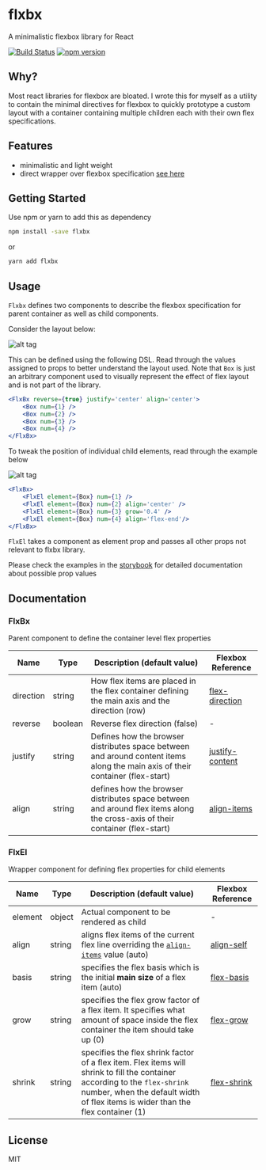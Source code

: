 # flxbx

A minimalistic flexbox library for React

[![Build Status](https://travis-ci.org/rcdexta/flxbx.svg?branch=master)](https://travis-ci.org/rcdexta/flxbx)
[![npm version](https://badge.fury.io/js/flxbx.svg)](https://badge.fury.io/js/flxbx)

## Why?

Most react libraries for flexbox are bloated. I wrote this for myself as a utility to contain the minimal directives for flexbox to quickly prototype a custom layout with a container containing multiple children each with their own flex specifications.

## Features

* minimalistic and light weight
* direct wrapper over flexbox specification [see here](https://developer.mozilla.org/en-US/docs/Web/CSS/CSS_Flexible_Box_Layout)

## Getting Started

Use npm or yarn to add this as dependency

```bash
npm install -save flxbx
```

or

```bash
yarn add flxbx
```

## Usage

`Flxbx` defines two components to describe the flexbox specification for parent container as well as child components.

Consider the layout below:

![alt tag](https://github.com/rcdexta/flxbx/raw/master/assets/parent.png)

This can be defined using the following DSL. Read through the values assigned to props to better understand the layout used. Note that `Box` is just an arbitrary component used to visually represent the effect of flex layout and is not part of the library.

```jsx
<FlxBx reverse={true} justify='center' align='center'>
	<Box num={1} />
	<Box num={2} />
	<Box num={3} />
	<Box num={4} />
</FlxBx>
```

To tweak the position of individual child elements, read through the example below

![alt tag](https://github.com/rcdexta/flxbx/raw/master/assets/child.png)


```jsx
<FlxBx>
	<FlxEl element={Box} num={1} />
	<FlxEl element={Box} num={2} align='center' />
	<FlxEl element={Box} num={3} grow='0.4' />
	<FlxEl element={Box} num={4} align='flex-end'/>
</FlxBx>
```

`FlxEl` takes a component as element prop and passes all other props not relevant to flxbx library.

Please check the examples in the [storybook](https://rcdexta.github.io/flxbx) for detailed documentation about possible prop values

## Documentation

### FlxBx

Parent component to define the container level flex properties

| Name      | Type    | Description (default value)              | Flexbox Reference                        |
| --------- | ------- | ---------------------------------------- | ---------------------------------------- |
| direction | string  | How flex items are placed in the flex container defining the main axis and the direction (row) | [flex-direction](https://developer.mozilla.org/en-US/docs/Web/CSS/flex-direction) |
| reverse   | boolean | Reverse flex direction (false)           | -                                        |
| justify   | string  | Defines how the browser distributes space between and around content items along the main axis of their container (flex-start) | [justify-content](https://developer.mozilla.org/en-US/docs/Web/CSS/justify-content) |
| align     | string  | defines how the browser distributes space between and around flex items along the cross-axis of their container (flex-start) | [align-items](https://developer.mozilla.org/en-US/docs/Web/CSS/align-items) |
### FlxEl

Wrapper component for defining flex properties for child elements

| Name    | Type   | Description (default value)              | Flexbox Reference                        |
| ------- | ------ | ---------------------------------------- | ---------------------------------------- |
| element | object | Actual component to be rendered as child | -                                        |
| align   | string | aligns flex items of the current flex line overriding the [`align-items`](https://developer.mozilla.org/en-US/docs/Web/CSS/align-items) value (auto) | [align-self](https://developer.mozilla.org/en-US/docs/Web/CSS/align-self) |
| basis   | string | specifies the flex basis which is the initial **main size** of a flex item (auto) | [flex-basis](https://developer.mozilla.org/en-US/docs/Web/CSS/flex-basis) |
| grow    | string | specifies the flex grow factor of a flex item. It specifies what amount of space inside the flex container the item should take up (0) | [flex-grow](https://developer.mozilla.org/en-US/docs/Web/CSS/flex-grow) |
| shrink  | string | specifies the flex shrink factor of a flex item. Flex items will shrink to fill the container according to the `flex-shrink` number, when the default width of flex items is wider than the flex container (1) | [flex-shrink](https://developer.mozilla.org/en-US/docs/Web/CSS/flex-shrink) |

## License

MIT
